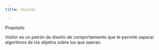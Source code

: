 ```yaml
---
title: Visitor

---
```


Propósito

Visitor es un patrón de diseño de comportamiento que te permite separar algoritmos de los objetos sobre los que operan.
